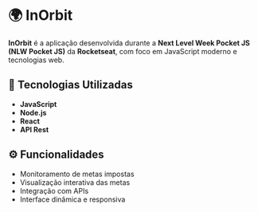# 🌍 InOrbit

**InOrbit** é a aplicação desenvolvida durante a **Next Level Week Pocket JS (NLW Pocket JS)** da **Rocketseat**, com foco em JavaScript moderno e tecnologias web.

## 🚀 Tecnologias Utilizadas

- **JavaScript**
- **Node.js**
- **React**
- **API Rest**

## ⚙️ Funcionalidades

- Monitoramento de metas impostas
- Visualização interativa das metas
- Integração com APIs
- Interface dinâmica e responsiva
